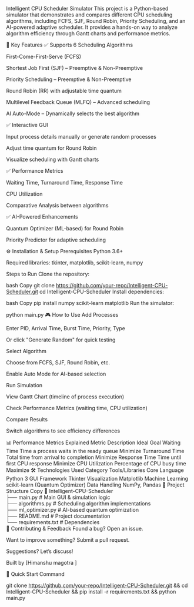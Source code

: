 Intelligent CPU Scheduler Simulator
This project is a Python-based simulator that demonstrates and compares different CPU scheduling algorithms, including FCFS, SJF, Round Robin, Priority Scheduling, and an AI-powered adaptive scheduler. It provides a hands-on way to analyze algorithm efficiency through Gantt charts and performance metrics.

🚀 Key Features
✅ Supports 6 Scheduling Algorithms

First-Come-First-Serve (FCFS)

Shortest Job First (SJF) – Preemptive & Non-Preemptive

Priority Scheduling – Preemptive & Non-Preemptive

Round Robin (RR) with adjustable time quantum

Multilevel Feedback Queue (MLFQ) – Advanced scheduling

AI Auto-Mode – Dynamically selects the best algorithm

✅ Interactive GUI

Input process details manually or generate random processes

Adjust time quantum for Round Robin

Visualize scheduling with Gantt charts

✅ Performance Metrics

Waiting Time, Turnaround Time, Response Time

CPU Utilization

Comparative Analysis between algorithms

✅ AI-Powered Enhancements

Quantum Optimizer (ML-based) for Round Robin

Priority Predictor for adaptive scheduling

⚙️ Installation & Setup
Prerequisites
Python 3.6+

Required libraries: tkinter, matplotlib, scikit-learn, numpy

Steps to Run
Clone the repository:

bash
Copy
git clone https://github.com/your-repo/Intelligent-CPU-Scheduler.git
cd Intelligent-CPU-Scheduler
Install dependencies:

bash
Copy
pip install numpy scikit-learn matplotlib
Run the simulator:


python main.py
🎮 How to Use
Add Processes

Enter PID, Arrival Time, Burst Time, Priority, Type

Or click "Generate Random" for quick testing

Select Algorithm

Choose from FCFS, SJF, Round Robin, etc.

Enable Auto Mode for AI-based selection

Run Simulation

View Gantt Chart (timeline of process execution)

Check Performance Metrics (waiting time, CPU utilization)

Compare Results

Switch algorithms to see efficiency differences

📊 Performance Metrics Explained
Metric	Description	Ideal Goal
Waiting Time	Time a process waits in the ready queue	Minimize
Turnaround Time	Total time from arrival to completion	Minimize
Response Time	Time until first CPU response	Minimize
CPU Utilization	Percentage of CPU busy time	Maximize
🛠️ Technologies Used
Category	Tools/Libraries
Core Language	Python 3
GUI Framework	Tkinter
Visualization	Matplotlib
Machine Learning	scikit-learn (Quantum Optimizer)
Data Handling	NumPy, Pandas
📜 Project Structure
Copy
📂 Intelligent-CPU-Scheduler  
├── main.py            # Main GUI & simulation logic  
├── algorithms.py      # Scheduling algorithm implementations  
├── ml_optimizer.py    # AI-based quantum optimization  
├── README.md          # Project documentation  
└── requirements.txt   # Dependencies  
🤝 Contributing & Feedback
Found a bug? Open an issue.

Want to improve something? Submit a pull request.

Suggestions? Let’s discuss!

Built   by [Himanshu magotra ]

📌 Quick Start Command

git clone https://github.com/your-repo/Intelligent-CPU-Scheduler.git && cd Intelligent-CPU-Scheduler && pip install -r requirements.txt && python main.py
